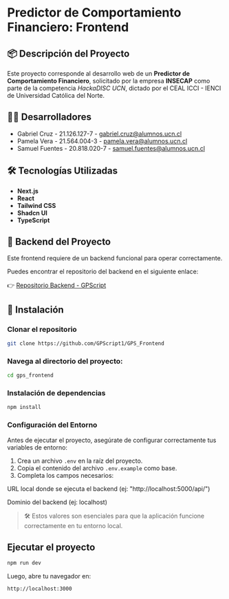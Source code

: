 # Predictor de Comportamiento Financiero: Frontend

## 📦 Descripción del Proyecto

Este proyecto corresponde al desarrollo web de un **Predictor de Comportamiento Financiero**, solicitado por la empresa **INSECAP** como parte de la competencia *HackaDISC UCN*, dictado por el CEAL ICCI - IENCI de Universidad Católica del Norte.


## 🧑‍💻 Desarrolladores
- Gabriel Cruz - 21.126.127-7 - gabriel.cruz@alumnos.ucn.cl
- Pamela Vera - 21.564.004-3 - pamela.vera@alumnos.ucn.cl
- Samuel Fuentes - 20.818.020-7 - samuel.fuentes@alumnos.ucn.cl

## 🛠️ Tecnologías Utilizadas

- **Next.js**
- **React**
- **Tailwind CSS**
- **Shadcn UI**
- **TypeScript**

## 📡 Backend del Proyecto

Este frontend requiere de un backend funcional para operar correctamente.

Puedes encontrar el repositorio del backend en el siguiente enlace:

👉 [Repositorio Backend - GPScript](https://github.com/GPScript1/GPS_API)


## 🚀 Instalación

### Clonar el repositorio

```bash
git clone https://github.com/GPScript1/GPS_Frontend
```

### Navega al directorio del proyecto:

```bash
cd gps_frontend
```

### Instalación de dependencias

```bash
npm install
```

### Configuración del Entorno

Antes de ejecutar el proyecto, asegúrate de configurar correctamente tus variables de entorno:

1. Crea un archivo `.env` en la raíz del proyecto.
2. Copia el contenido del archivo `.env.example` como base.
3. Completa los campos necesarios:

URL local donde se ejecuta el backend (ej: "http://localhost:5000/api/")

Dominio del backend (ej: localhost)

> 🛠️ Estos valores son esenciales para que la aplicación funcione correctamente en tu entorno local.


## Ejecutar el proyecto

```bash
npm run dev
```

Luego, abre tu navegador en:

```bash
http://localhost:3000
```
